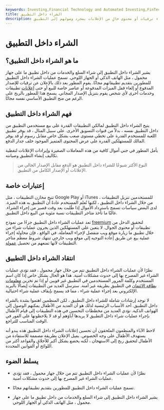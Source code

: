 ```yaml
---
keywords: Investing,Financial Technology and Automated Investing,FinTech
title: الشراء داخل التطبيق
description: الشراء داخل التطبيق هو ميزة يوفرها بعض المطورين بحيث يمكن للمستهلكين شراء ترقيات أو محتوى خالٍ من الإعلانات بمجرد وصولهم إلى التطبيق.
---
```


# الشراء داخل التطبيق
## ما هو الشراء داخل التطبيق؟

يشير الشراء داخل التطبيق إلى شراء السلع والخدمات من داخل تطبيق ما على جهاز محمول ، مثل الهاتف الذكي أو الجهاز اللوحي. تسمح عمليات الشراء داخل التطبيق للمطورين بتقديم تطبيقاتهم مجانًا. يقوم المطور بعد ذلك بالإعلان عن ترقيات للإصدار المدفوع أو إلغاء قفل الميزات المدفوعة أو عناصر خاصة للبيع أو حتى [إعلانات](/mobile-advertising) تطبيقات وخدمات أخرى لأي شخص يقوم بتنزيل الإصدار المجاني. يسمح هذا للمطور بالربح على الرغم من منح التطبيق الأساسي نفسه مجانًا.

## فهم الشراء داخل التطبيق

يتيح الشراء داخل التطبيق لمالكي التطبيقات القدرة على بيع مستخدمي التطبيق من داخل التطبيق نفسه ، بدلاً من قنوات التسويق الأخرى. على سبيل المثال ، قد يوفر تطبيق اللعبة للمستخدم القدرة على تخطي مستوى صعب بشكل خاص مقابل رسوم أو قد يوفر المالك للمستهلكين القدرة على عرض المحتوى المتميز الموجود خلف جدار الدفع.

يأمل المطور في جني أموال كافية من هذه المعاملات الصغيرة وإيرادات الإعلانات لتغطية تكاليف إنشاء التطبيق وصيانته.

> النوع الأكثر شيوعًا للشراء داخل التطبيق هو الدفع مقابل الإصدار الخالي من الإعلانات أو الإصدار الكامل من التطبيق.

>

## إعتبارات خاصة

تتيح مخازن التطبيقات ، مثل Google Play أو iTunes ، للمستخدمين تنزيل التطبيقات من خلال الشراء داخل التطبيق ، لكنها تُعلم المستخدم عادةً أن التطبيق به هذه الميزة. لدى البعض سياسات تسمح باسترداد الأموال إذا طُلبت بعد وقت قصير من إجراء الشراء. غالبًا ما تأخذ متاجر التطبيقات نسبة مئوية من البيع داخل التطبيق.

تعد عمليات الشراء داخل التطبيق جزءًا من نموذج [freemium](/freemium) لتحقيق الدخل من تطبيقات أو محتوى الجوال. لا يتعين على المستهلكين الذين يجرون عمليات شراء من خلال تطبيق ما زيارة موقع ويب منفصل لإجراء المعاملة. في الواقع ، فإن محاولة إجراء عملية بيع عن طريق إعادة التوجيه إلى موقع ويب خارجي تنتهك شروط معظم متاجر التطبيقات لأنها تمنعهم من تحصيل [عمولة](/commission).

## انتقاد الشراء داخل التطبيق

نظرًا لأن عمليات الشراء داخل التطبيق تتم من خلال جهاز محمول ، فقد تؤدي عمليات الشراء غير المصرح بها إلى حدوث مشكلات أمنية. هذا هو الحال بشكل خاص إذا كان اسم المستخدم وكلمة المرور المستخدمين في التطبيق غير قويين أو إذا تم تخزين [معلومات بطاقة الائتمان](/credit-card-encryption) في التطبيق بطريقة غير آمنة. سترسل العديد من التطبيقات إيصالًا بالبريد الإلكتروني بعد إجراء عملية شراء ، مما قد يسمح بإيقاف عملية شراء احتيالية.

لا توجد إرشادات شاملة للشراء داخل التطبيق ، لكن المنظمين اهتموا بشدة بالشراء داخل التطبيق. أحد الأسباب الرئيسية لذلك هو أن العديد من الأطفال يمكنهم الوصول إلى الهواتف الذكية. تؤدي العديد من مخططات التحسين في هذه التطبيقات إلى قيام الأطفال بإجراء عمليات شراء داخل التطبيق لا يريدها آباؤهم أو قد لا يلاحظونها على الفور في الوقت المناسب للتراجع.

لاحظ الآباء والمنظمون الملحقون أن تحسين إعلانات الشراء داخل التطبيق هذه يبدو أنه يستهدف الأطفال على وجه الخصوص. يميل الإعلان بطريقة مصممة للاستفادة من الأطفال لتحقيق ربح إلى الاستهجان ، لكنه يخضع بشكل أكبر للأخلاق والقواعد أكثر من اللوائح أو القوانين المحددة.

## يسلط الضوء

- نظرًا لأن عمليات الشراء داخل التطبيق تتم من خلال جهاز محمول ، فقد تؤدي عمليات الشراء غير المصرح بها إلى حدوث مشكلات أمنية.

- تسمح عمليات الشراء داخل التطبيق للمطورين بتقديم تطبيقاتهم مجانًا.

- يشير الشراء داخل التطبيق إلى شراء السلع والخدمات من داخل تطبيق ما على جهاز محمول ، مثل الهاتف الذكي أو الجهاز اللوحي.

